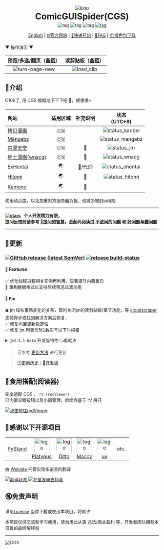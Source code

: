 <div align="center">
  <a href="https://github.com/jasoneri/ComicGUISpider" target="_blank">
    <img src="docs/public/CGS-girl.png" alt="logo">
  </a>
  <h1 id="koishi" style="margin: 0.1em 0;">ComicGUISpider(CGS)</h1>
  <img src="https://img.shields.io/github/license/jasoneri/ComicGUISpider" alt="tag">
  <img src="https://img.shields.io/badge/Platform-Win%20|%20macOS-blue?color=#4ec820" alt="tag">
  <img src="https://img.shields.io/badge/-3.12%2B-brightgreen.svg?logo=python" alt="tag">
  <a href="https://github.com/jasoneri/ComicGUISpider/releases" target="_blank">
    <img src="https://img.shields.io/github/downloads/jasoneri/ComicGUISpider/total?style=social&logo=github" alt="tag">
  </a>

  <p align="center">
  <a href="docs/_github/README_en.md">English</a> | 
  <a href="https://jasoneri.github.io/ComicGUISpider">🌐官方网站</a> | 
  <a href="https://jasoneri.github.io/ComicGUISpider/deploy/quick-start">🚀快速开始</a> | 
  <a href="https://jasoneri.github.io/ComicGUISpider/faq">📖FAQ</a> | 
  <a href="https://github.com/jasoneri/ComicGUISpider/releases/latest">📦绿色包下载</a>
  </p>
</div>

▼ 操作演示 ▼

|       预览/多选/翻页（[备链](https://jsd.vxo.im/gh/jasoneri/imgur@main/CGS/common-usage.gif)）       |       读剪贴板（[备链](https://jsd.vxo.im/gh/jasoneri/imgur@main/CGS/load_clip.gif)）       |
|:--------------------------------------------------------------------------------------------:|:-------------------------------------------------------------------------------------:|
| ![turn-page-new](https://raw.githubusercontent.com/jasoneri/imgur/main/CGS/common-usage.gif) | ![load_clip](https://raw.githubusercontent.com/jasoneri/imgur/main/CGS/load_clip.gif) |

## 📑介绍

C106了, 用 CGS 框框地下下下吧 🍻，顺便求⭐️

| 网站                                    | 适用区域 |    补充说明    | 状态<br>(UTC+8) |
|:--------------------------------------|:----:|:----------:|:----:|
| [拷贝漫画](https://www.2025copy.com/)    | :cn: | | ![status_kaobei](https://img.shields.io/endpoint?url=https://cgs-status-badges.pages.dev/status_kaobei.json) |
| [Māngabz](https://mangabz.com)        | :cn: | | ![status_mangabz](https://img.shields.io/endpoint?url=https://cgs-status-badges.pages.dev/status_mangabz.json) |
| [禁漫天堂](https://18comic.vip/)          | :cn: |     🔞     | ![status_jm](https://img.shields.io/endpoint?url=https://cgs-status-badges.pages.dev/status_jm.json) |
| [绅士漫画(wnacg)](https://www.wnacg.com/) | :cn: |     🔞     | ![status_wnacg](https://img.shields.io/endpoint?url=https://cgs-status-badges.pages.dev/status_wnacg.json) |
| [ExHentai](https://exhentai.org/)     | 🌏 |     🔞/代理     | ![status_ehentai](https://img.shields.io/endpoint?url=https://cgs-status-badges.pages.dev/status_ehentai.json)  |
| [Hitomi](https://hitomi.la/)     | 🌏 |     🔞     | ![status_hitomi](https://img.shields.io/endpoint?url=https://cgs-status-badges.pages.dev/status_hitomi.json) |
| [Kemono](https://kemono.cr)     | 🌏 |     🔞     |  |

使用请适度，以免加重对方服务器负担，也减少被封ip风险

---

**[![stars](https://img.shields.io/github/stars/jasoneri/ComicGUISpider
)](https://github.com/jasoneri/ComicGUISpider/stargazers)&nbsp;&nbsp;
个人开发精力有限，  
提问反馈前请参考 [🔗提问的智慧](https://github.com/ryanhanwu/How-To-Ask-Questions-The-Smart-Way/blob/main/README-zh_CN.md
)，至起码阅读过 [不该问的问题](https://github.com/ryanhanwu/How-To-Ask-Questions-The-Smart-Way/blob/main/README-zh_CN.md#%E4%B8%8D%E8%AF%A5%E9%97%AE%E7%9A%84%E9%97%AE%E9%A2%98
) 和 [好问题与蠢问题](https://github.com/ryanhanwu/How-To-Ask-Questions-The-Smart-Way/blob/main/README-zh_CN.md#%E5%A5%BD%E9%97%AE%E9%A2%98%E4%B8%8E%E8%A0%A2%E9%97%AE%E9%A2%98)**

---

## 📢更新

### [![GitHub release (latest SemVer)](https://img.shields.io/github/v/release/jasoneri/ComicGUISpider?color=blue&label=Ver&sort=semver)](https://github.com/jasoneri/ComicGUISpider/releases/latest)  [![release build-status](https://github.com/jasoneri/ComicGUISpider/actions/workflows/release.yml/badge.svg)](https://github.com/jasoneri/ComicGUISpider/actions/workflows/release.yml)

#### 🎁 Features

✅ 优化线程进程相关实例再利用，显著提升内置重启  
🚧 重构数据格式以支持后续筛选过滤功能  

#### 🐞 Fix

✖️ jm 域名策略变化的关系，暂时关闭jm的读剪贴板/章节功能，等 [cloudscraper](https://github.com/VeNoMouS/cloudscraper/issues/285) 支持异步或找到解决方案后恢复..  
✅ 修复内置更新稳定性  
✅ 修复 jm 列表含5位数车号以下时报错  

<details>
<summary> <code>🧪v2.5.1-beta</code> 开发版特性👈看就点</summary>

#### 🐞 Fix

+ 修复读剪贴板时提示异常导致的错误
+ 解决域名缓存不变时恶性循环获取

</details>

> 可参考 [更新方法](https://jasoneri.github.io//ComicGUISpider/deploy/quick-start.html#_4-%E6%9B%B4%E6%96%B0) 进行更新  

> [🕑更新历史](docs/changelog/history.md) / [📝开发板](https://github.com/jasoneri/ComicGUISpider/projects?query=is%3Aopen)

## 🍮食用搭配(阅读器)

完全适配 CGS ， `rV (redViewer)`  
已内置显眼按钮以及小窗管理，后续会基于 rV 展开  

[![点击前往redViewer](https://github-readme-stats.vercel.app/api/pin/?username=jasoneri&repo=redViewer&show_icons=true&bg_color=60,ef4057,cf4057,c44490&title_color=4df5b4&hide_border=true&icon_color=e9ede1&text_color=e9ede1)](https://github.com/jasoneri/redViewer)

## 💝感谢以下开源项目

<table><tbody>  
  <tr>
    <td><div align="center"><a href="https://github.com/skywind3000/PyStand" target="_blank">
      PyStand
    </a></div></td>
    <td><div align="center"><a href="https://github.com/sveinbjornt/Platypus" target="_blank">
      <img src="https://jsd.vxo.im/gh/sveinbjornt/Platypus/Documentation/images/platypus.png" alt="logo" height="50">
      <br>Platypus</a></div></td>
    <td><div align="center"><a href="https://github.com/sabrogden/Ditto" target="_blank">
      <img src="https://avatars.githubusercontent.com/u/16867884?v=4" alt="logo" height="50">
      <br>Ditto</a></div></td>
    <td><div align="center"><a href="https://github.com/p0deje/Maccy" target="_blank">
      <img src="https://maccy.app/img/maccy/Logo.png" alt="logo" height="50">
      <br>Maccy</a></div></td>
    <td><div align="center"><a href="https://github.com/astral-sh/uv" target="_blank">
      <img src="https://docs.astral.sh/uv/assets/logo-letter.svg" alt="logo" height="50">
      <br>uv</a></div></td>
    <td><div align="center">etc..</div></td>
  </tr>  
</tbody></table>

由 [Weblate](https://hosted.weblate.org/engage/comicguispider/) 托管实现多语言的翻译  

<a href="https://hosted.weblate.org/engage/comicguispider/">
<img src="https://hosted.weblate.org/widget/comicguispider/287x66-grey.png" alt="翻译状态" />
</a>

<a href="https://afdian.com/a/jsoneri">
  <img src="https://raw.githubusercontent.com/jasoneri/imgur/main/CGS/CGS-aifadian.png" alt="在爱发电支持我">
</a>

## 🔇免责声明

详见[License](LICENSE) 当你下载或使用本项目，将默许

本项目仅供交流和学习使用，请勿用此从事 违法/商业盈利 等，开发者团队拥有本项目的最终解释权

---
![CGS](https://count.getloli.com/get/@CGS?theme=gelbooru)
